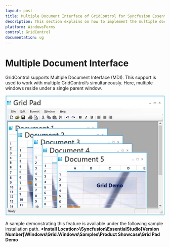 ```yaml
---
layout: post
title: Multiple Document Interface of GridControl for Syncfusion Essential WindowsForms
description: This section explains on how to implement the multiple document interface (MDI) in GridControl
platform: WindowsForms
control: GridControl
documentation: ug
---
```

# Multiple Document Interface 
GridControl supports Multiple Document Interface (MDI). This support is used to work with multiple GridControl’s simultaneously. Here, multiple windows reside under a single parent window.

![](Multiple-Document-Interface_images/Multiple-Document-Interface_img1.jpeg)

A sample demonstrating this feature is available under the following sample installation path.
**&lt;Install Location&gt;\Syncfusion\EssentialStudio\[Version Number]\Windows\Grid.Windows\Samples\Product Showcase\Grid Pad Demo**

